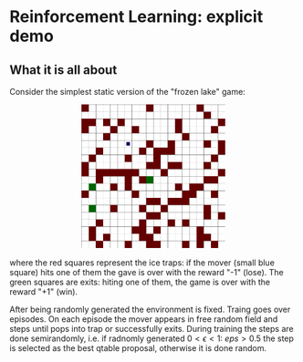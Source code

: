 # Reinforcement Learning: explicit demo

## What it is all about

Consider the simplest static version of the "frozen lake" game:

<p align="center">
  <img src="png/000000/0000.png" width=50% />
</p>

where the red squares represent the ice traps: if the mover (small blue square) hits one of them the gave is over with the reward "-1" (lose). The green squares are exits: hiting one of them, the game is over with the reward "+1" (win). 

After being randomly generated the environment is fixed. Traing goes over episodes. On each episode the mover appears in free random field and steps until pops into trap or successfully exits. During training the steps are done semirandomly, i.e. if radnomly generated $0<\epsilon<1$: $eps>0.5$ the step is selected as the best qtable proposal, otherwise it is done random.
